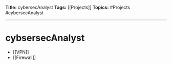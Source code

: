 **Title:** cybersecAnalyst
**Tags:** [[Projects]]
**Topics:** #Projects #cybersecAnalyst

---
# cybsersecAnalyst
- [[VPN]]
- [[Firewall]]
